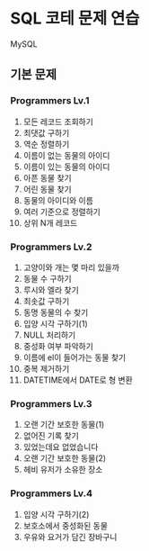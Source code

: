 # SQL 코테 문제 연습
MySQL


## 기본 문제

### Programmers Lv.1
1. 모든 레코드 조회하기
2. 최댓값 구하기
3. 역순 정렬하기
4. 이름이 없는 동물의 아이디
5. 이름이 있는 동물의 아이디 
6. 아픈 동물 찾기 
7. 어린 동물 찾기 
8. 동물의 아이디와 이름 
9. 여러 기준으로 정렬하기
10. 상위 N개 레코드


### Programmers Lv.2
1. 고양이와 개는 몇 마리 있을까
2. 동물 수 구하기
3. 루시와 엘라 찾기
4. 최솟값 구하기 
5. 동명 동물의 수 찾기 
6. 입양 시각 구하기(1) 
7. NULL 처리하기
8. 중성화 여부 파악하기
9. 이름에 el이 들어가는 동물 찾기 
10. 중복 제거하기 
11. DATETIME에서 DATE로 형 변환 


### Programmers Lv.3
1. 오랜 기간 보호한 동물(1)
2. 없어진 기록 찾기
3. 있었는데요 없었습니다
4. 오랜 기간 보호한 동물(2)
5. 헤비 유저가 소유한 장소

### Programmers Lv.4
1. 입양 시각 구하기(2)
2. 보호소에서 중성화된 동물
3. 우유와 요거가 담긴 장바구니
